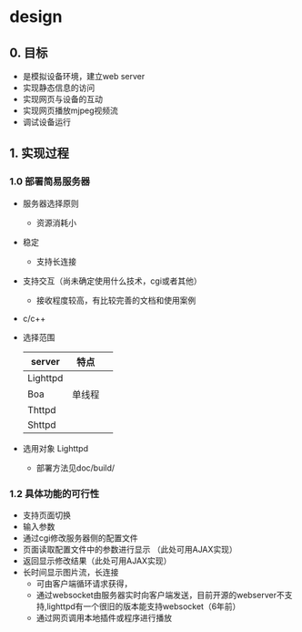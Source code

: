 # design

## 0. 目标
- 是模拟设备环境，建立web server
- 实现静态信息的访问
- 实现网页与设备的互动
- 实现网页播放mjpeg视频流
- 调试设备运行



## 1. 实现过程

### 1.0 部署简易服务器

- 服务器选择原则

  - 资源消耗小
  
- 稳定
  
  - 支持长连接
  
- 支持交互（尚未确定使用什么技术，cgi或者其他）
  
  - 接收程度较高，有比较完善的文档和使用案例
  
- c/c++
  
- 选择范围

  | server   | 特点   |      |
  | -------- | ------ | ---- |
  | Lighttpd |        |      |
  | Boa      | 单线程 |      |
  | Thttpd   |        |      |
  | Shttpd   |        |      |

- 选用对象 Lighttpd

  - 部署方法见doc/build/

### 1.2 具体功能的可行性

- 支持页面切换   
- 输入参数 
- 通过cgi修改服务器侧的配置文件 
- 页面读取配置文件中的参数进行显示 （此处可用AJAX实现）
- 返回显示修改结果（此处可用AJAX实现）
- 长时间显示图片流，长连接 
  - 可由客户端循环请求获得，
  - 通过websocket由服务器实时向客户端发送，目前开源的webserver不支持,lighttpd有一个很旧的版本能支持websocket（6年前）
  - 通过网页调用本地插件或程序进行播放
